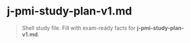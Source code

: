 # j-pmi-study-plan-v1.md

> Shell study file. Fill with exam-ready facts for **j-pmi-study-plan-v1.md**.
